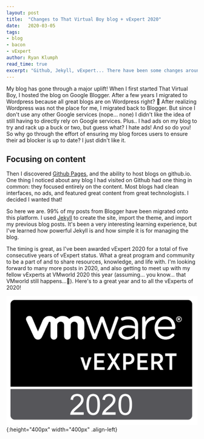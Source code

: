 ```yaml
---
layout: post
title:  "Changes to That Virtual Boy blog + vExpert 2020"
date:   2020-03-05
tags:
- blog
- bacon
- vExpert
author: Ryan Klumph
read_time: true
excerpt: "Github, Jekyll, vExpert... There have been some changes around here and they're all for the better!"
---
```

My blog has gone through a major uplift! When I first started That Virtual Boy, I hosted the blog on Google Blogger. After a few years I migrated to Wordpress because all great blogs are on Wordpress right? 🧐 After realizing Wordpress was not the place for me, I migrated back to Blogger. But since I don't use any other Google services (nope... none) I didn't like the idea of still having to directly rely on Google services. Plus.. I had ads on my blog to try and rack up a buck or two, but guess what? I hate ads! And so do you! So why go through the effort of ensuring my blog forces users to ensure their ad blocker is up to date? I just didn't like it.

## Focusing on content

Then I discovered [Github Pages](https://pages.github.com), and the ability to host blogs on github.io. One thing I noticed about any blog I had visited on Github had one thing in common: they focused entirely on the content. Most blogs had clean interfaces, no ads, and featured great content from great technologists. I decided I wanted that!

So here we are. 99% of my posts from Blogger have been migrated onto this platform. I used [Jekyll](https://jekyllrb.com) to create the site, import the theme, and import my previous blog posts. It's been a very interesting learning experience, but I've learned how powerful Jekyll is and how simple it is for managing the blog.

The timing is great, as I've been awarded vExpert 2020 for a total of five consecutive years of vExpert status. What a great program and community to be a part of and to share resources, knowledge, and life with. I'm looking forward to many more posts in 2020, and also getting to meet up with my fellow vExperts at VMworld 2020 this year (assuming... you know... that VMworld still happens...🥺). Here's to a great year and to all the vExperts of 2020!

![image](/assets/images/vexpert2020.png){:height="400px" width="400px" .align-left}
